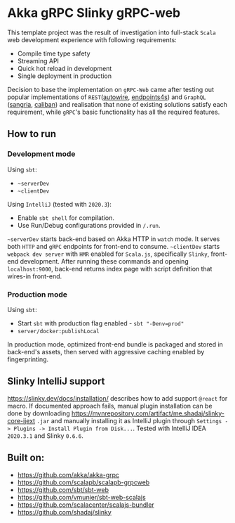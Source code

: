 # Akka gRPC Slinky gRPC-web

This template project was the result of investigation into full-stack `Scala` web development experience with following requirements:

- Compile time type safety
- Streaming API
- Quick hot reload in development
- Single deployment in production

Decision to base the implementation on `gRPC-Web` came after testing out popular 
implementations of `REST`([autowire](https://github.com/lihaoyi/autowire), 
[endpoints4s](https://github.com/endpoints4s/endpoints4s)) and `GraphQL` 
([sangria](https://github.com/sangria-graphql/sangria), 
[caliban](https://github.com/ghostdogpr/caliban)) 
and realisation that none of existing solutions satisfy each requirement, 
while `gRPC`'s basic functionality has all the required features.   

## How to run

### Development mode

Using `sbt`:
- `~serverDev`
- `~clientDev`

Using `IntelliJ` (tested with `2020.3`):
- Enable `sbt shell` for compilation.
- Use Run/Debug configurations provided in `/.run`.

`~serverDev` starts back-end based on Akka HTTP in `watch` mode. 
It serves both `HTTP` and `gRPC` endpoints for front-end to consume.
`~clientDev` starts `webpack dev server` with `HMR` enabled for `Scala.js`, specifically `Slinky`, front-end development.
After running these commands and opening `localhost:9000`, back-end returns index page with
script definition that wires-in front-end.

### Production mode

Using `sbt`:
- Start `sbt` with production flag enabled - `sbt "-Denv=prod"`
- `server/docker:publishLocal`

In production mode, optimized front-end bundle is packaged and stored in back-end's assets,
then served with aggressive caching enabled by fingerprinting.

## Slinky IntelliJ support

https://slinky.dev/docs/installation/ describes how to add support `@react` for macro.
If documented approach fails, manual plugin installation can be done by downloading 
https://mvnrepository.com/artifact/me.shadaj/slinky-core-ijext `.jar` 
and manually installing it as IntelliJ plugin through `Settings -> Plugins -> Install Plugin from Disk...`. 
Tested with IntelliJ IDEA `2020.3.1` and Slinky `0.6.6`.

## Built on:
- https://github.com/akka/akka-grpc
- https://github.com/scalapb/scalapb-grpcweb
- https://github.com/sbt/sbt-web
- https://github.com/vmunier/sbt-web-scalajs
- https://github.com/scalacenter/scalajs-bundler
- https://github.com/shadaj/slinky